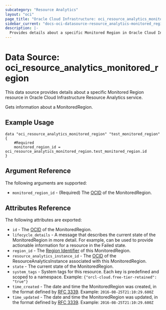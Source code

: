 ```yaml
---
subcategory: "Resource Analytics"
layout: "oci"
page_title: "Oracle Cloud Infrastructure: oci_resource_analytics_monitored_region"
sidebar_current: "docs-oci-datasource-resource_analytics-monitored_region"
description: |-
  Provides details about a specific Monitored Region in Oracle Cloud Infrastructure Resource Analytics service
---
```


# Data Source: oci_resource_analytics_monitored_region
This data source provides details about a specific Monitored Region resource in Oracle Cloud Infrastructure Resource Analytics service.

Gets information about a MonitoredRegion.

## Example Usage

```hcl
data "oci_resource_analytics_monitored_region" "test_monitored_region" {
	#Required
	monitored_region_id = oci_resource_analytics_monitored_region.test_monitored_region.id
}
```

## Argument Reference

The following arguments are supported:

* `monitored_region_id` - (Required) The [OCID](https://docs.cloud.oracle.com/iaas/Content/General/Concepts/identifiers.htm) of the MonitoredRegion.


## Attributes Reference

The following attributes are exported:

* `id` - The [OCID](https://docs.cloud.oracle.com/iaas/Content/General/Concepts/identifiers.htm) of the MonitoredRegion.
* `lifecycle_details` - A message that describes the current state of the MonitoredRegion in more detail. For example, can be used to provide actionable information for a resource in the Failed state. 
* `region_id` - The [Region Identifier](https://docs.cloud.oracle.com/iaas/Content/General/Concepts/regions.htm) of this MonitoredRegion.
* `resource_analytics_instance_id` - The [OCID](https://docs.cloud.oracle.com/iaas/Content/General/Concepts/identifiers.htm) of the ResourceAnalyticsInstance associated with this MonitoredRegion.
* `state` - The current state of the MonitoredRegion.
* `system_tags` - System tags for this resource. Each key is predefined and scoped to a namespace.  Example: `{"orcl-cloud.free-tier-retained": "true"}` 
* `time_created` - The date and time the MonitoredRegion was created, in the format defined by [RFC 3339](https://tools.ietf.org/html/rfc3339).  Example: `2016-08-25T21:10:29.600Z` 
* `time_updated` - The date and time the MonitoredRegion was updated, in the format defined by [RFC 3339](https://tools.ietf.org/html/rfc3339).  Example: `2016-08-25T21:10:29.600Z` 

